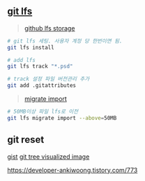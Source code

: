 [git lfs](https://git-lfs.github.com/)
---

>[github lfs storage](https://hbase.tistory.com/221)

```bash
# git lfs 세팅. 사용자 계정 당 한번이면 됨.
git lfs install

# add lfs
git lfs track "*.psd"

# track 설정 파일 버전관리 추가
git add .gitattributes
```

> [migrate import](https://github.com/git-lfs/git-lfs/blob/main/docs/man/git-lfs-migrate.1.ronn#import)
```bash
# 50MB이상 파일 lfs로 이전
git lfs migrate import --above=50MB
```

git reset
---

[gist](https://gist.github.com/qkrsogusl3/77238d4b2929fb90107c363bb3fd6048#file-git-cli-cheat-sheet-md)
[git tree visualized image](https://da-nyee.github.io/posts/git-git-reset-git-reflog/)

https://developer-ankiwoong.tistory.com/773

